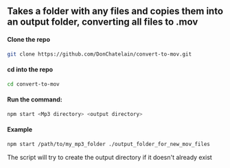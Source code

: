 ## Takes a folder with any files and copies them into an output folder, converting all files to .mov

#### Clone the repo

```bash
git clone https://github.com/DonChatelain/convert-to-mov.git
```

#### cd into the repo

```bash
cd convert-to-mov
```

#### Run the command:

```bash
npm start <Mp3 directory> <output directory>
```

#### Example

```bash
npm start /path/to/my_mp3_folder ./output_folder_for_new_mov_files
```

The script will try to create the output directory if it doesn't already exist
